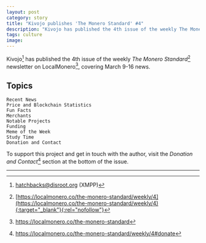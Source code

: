 ```yaml
---
layout: post
category: story
title: "Kivojo publishes 'The Monero Standard' #4"
description: "Kivojo has published the 4th issue of the weekly The Monero Standard newsletter, covering March 9-16 news."
tags: culture
image: 
---
```


Kivojo[^1] has published the 4th issue of the weekly *The Monero Standard*[^2] newsletter on LocalMonero[^3], covering March 9-16 news.

## Topics

    Recent News
    Price and Blockchain Statistics
    Fun Facts
    Merchants
    Notable Projects
    Funding
    Meme of the Week
    Study Time
    Donation and Contact
    
To support this project and get in touch with the author, visit the *Donation and Contact*[^4] section at the bottom of the issue.

---

[^1]: hatchbacks@disroot.org (XMPP)
[^2]: [https://localmonero.co/the-monero-standard/weekly/4](https://localmonero.co/the-monero-standard/weekly/4){:target="_blank"}{:rel="nofollow"}
[^3]: https://localmonero.co/the-monero-standard
[^4]: https://localmonero.co/the-monero-standard/weekly/4#donate
